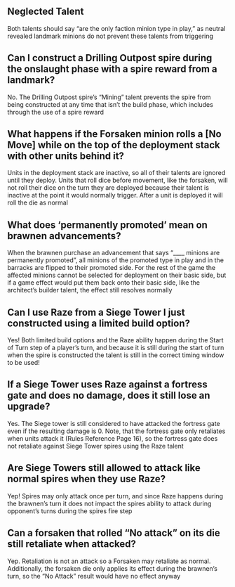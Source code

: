 ## Neglected Talent

Both talents should say “are the only faction minion type in play,” as neutral revealed landmark
minions do not prevent these talents from triggering

## Can I construct a Drilling Outpost spire during the onslaught phase with a spire reward from a landmark?

No. The Drilling Outpost spire’s “Mining” talent prevents the spire from being constructed at any
time that isn’t the build phase, which includes through the use of a spire reward

## What happens if the Forsaken minion rolls a [No Move] while on the top of the deployment stack with other units behind it?

Units in the deployment stack are inactive, so all of their talents are ignored until they deploy.
Units that roll dice before movement, like the forsaken, will not roll their dice on the turn they
are deployed because their talent is inactive at the point it would normally trigger. After a unit
is deployed it will roll the die as normal

## What does ‘permanently promoted’ mean on brawnen advancements?

When the brawnen purchase an advancement that says “____ minions are permanently promoted”, all
minions of the promoted type in play and in the barracks are flipped to their promoted side. For the
rest of the game the affected minions cannot be selected for deployment on their basic side, but if
a game effect would put them back onto their basic side, like the architect’s builder talent, the
effect still resolves normally

## Can I use Raze from a Siege Tower I just constructed using a limited build option?

Yes! Both limited build options and the Raze ability happen during the Start of Turn step of a
player’s turn, and because it is still during the start of turn when the spire is constructed the
talent is still in the correct timing window to be used!

## If a Siege Tower uses Raze against a fortress gate and does no damage, does it still lose an upgrade?

Yes. The Siege tower is still considered to have attacked the fortress gate even if the resulting
damage is 0. Note, that the fortress gate only retaliates when units attack
it (Rules Reference Page 16), so the fortress gate does not retaliate against Siege Tower spires
using the Raze talent

## Are Siege Towers still allowed to attack like normal spires when they use Raze?

Yep! Spires may only attack once per turn, and since Raze happens during the brawnen’s turn it does
not impact the spires ability to attack during opponent’s turns during the spires fire step

## Can a forsaken that rolled “No attack” on its die still retaliate when attacked?

Yep. Retaliation is not an attack so a Forsaken may retaliate as normal. Additionally, the forsaken
die only applies its effect during the brawnen’s turn, so the “No Attack” result would have no
effect anyway
